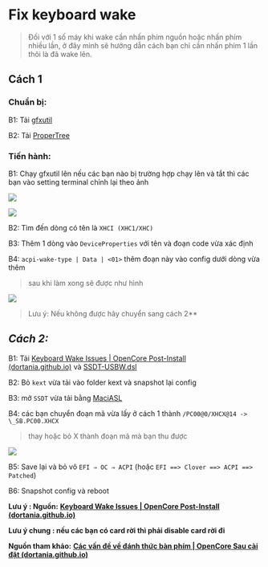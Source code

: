 # Fix keyboard wake

> Đối với 1 số máy khi wake cần nhấn phím nguồn hoặc nhấn phím nhiều lần, ở đây mình sẽ hướng dẫn cách bạn chỉ cần nhấn phím 1 lần thôi là đã wake lên.

## Cách 1

### Chuẩn bị:

B1: Tải [gfxutil](https://github.com/acidanthera/gfxutil/releases) 

B2: Tải [ProperTree](https://github.com/corpnewt/ProperTree)

### Tiến hành:

B1: Chạy gfxutil lên nếu các bạn nào bị trường hợp chạy lên và tắt thì các bạn vào setting terminal chỉnh lại theo ảnh

![](https://lh5.googleusercontent.com/PyXzSHa0ZXnWT9Nm7JQ74QTxd2WYGqxkkH9NBwTt4haPkw7q-vaNO9yQF9DPJ7lHm-7cRsxWg6tvyigRCbVD0NqB0uLcLoVeRuw7eqiDHmMNZKFdPoygA87QqSnKH_O2ODwtQmSi=s0)

![](https://lh5.googleusercontent.com/dpQSRkek8DWUfScbj6ytf8aJ_9n29HZzuA4qfaeFzPy3lbANYZGiXVzgICHBgLxvrkEwXDUmMAyFcPQCWqUPXuP7utVD0VrYBm6CNOKEbFIoQ0LvhNrxd2QKCcALUtJM9h4LQ1Ts=s0)

B2: Tìm đến dòng có tên là `XHCI (XHC1/XHC)`

B3: Thêm 1 dòng vào `DeviceProperties` với tên và đoạn code vừa xác định 

B4: `acpi-wake-type | Data | <01>` thêm đoạn này vào config dưới dòng vừa thêm  

> sau khi làm xong sẽ được như hình

![](https://lh5.googleusercontent.com/7fQ2QPEYVztxe_oXS8BGD7XTf-Rnk8k-Oy_r_wXERhV1BRIkf8VtRFE76YfuHOhenaS1SKM4SUrRkc931yr7fz6MQ6WSIa45wJANM68dwIzZzVBjScEcihxnuJivJANyGFzD28b7=s0)

> Lưu ý: Nếu không được hãy chuyển sang cách 2**

## ***Cách 2:***

B1: Tải [Keyboard Wake Issues | OpenCore Post-Install (dortania.github.io)](https://dortania.github.io/OpenCore-Post-Install/usb/misc/keyboard.html#method-1-add-wake-type-property-recommended) và [SSDT-USBW.dsl](https://github.com/osy86/USBWakeFixup/blob/master/SSDT-USBW.dsl)

B2: Bỏ `kext` vừa tải vào folder kext và snapshot lại config 

B3: mở `SSDT` vừa tải bằng [MaciASL](https://github.com/acidanthera/MaciASL/releases)

B4: các bạn chuyển đoạn mã vừa lấy ở cách 1 thành `/PC00@0/XHCX@14 -> \_SB.PC00.XHCX` 

> thay hoặc bỏ X thành đoạn mã mà bạn thu được

![](https://lh3.googleusercontent.com/MdXvHr5gwTd97t_L09r40Y7Wag2IYGURnK7zT8yTpiUItrRkBbCipKIXr10kb8HYDg2zY4FxyjfU_FmppKLmv2KOorO7ZBlMXQs2wxCD1C-GDF5gdTjExWJPlNFouMNEzOFeJ02c=s0)

B5: Save lại và bỏ vô `EFI ⇒ OC ⇒ ACPI` (hoặc `EFI ==> Clover ==> ACPI ==> Patched`)

B6: Snapshot config và reboot

**Lưu ý : Nguồn:** [**Keyboard Wake Issues | OpenCore Post-Install (dortania.github.io)**](https://dortania.github.io/OpenCore-Post-Install/usb/misc/keyboard.html#method-1-add-wake-type-property-recommended) 

**Lưu ý chung : nếu các bạn có card rời thì phải disable card rời đi**

**Nguồn tham khảo:** [**Các vấn đề về đánh thức bàn phím | OpenCore Sau cài đặt (dortania.github.io)**](https://dortania.github.io/OpenCore-Post-Install/usb/misc/keyboard.html#method-3-configuring-darkwake)



